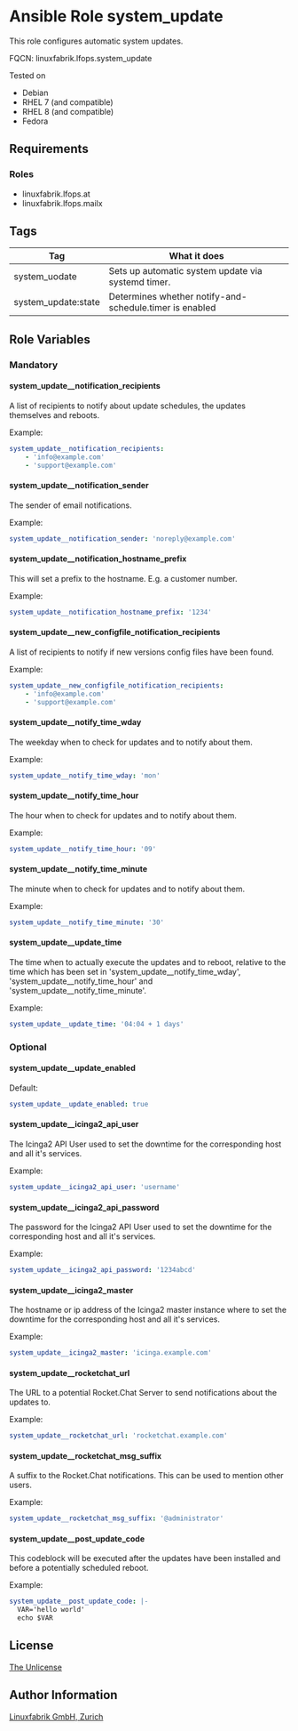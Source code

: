 # Ansible Role system_update

This role configures automatic system updates.

FQCN: linuxfabrik.lfops.system_update

Tested on

* Debian
* RHEL 7 (and compatible)
* RHEL 8 (and compatible)
* Fedora


## Requirements

### Roles

* linuxfabrik.lfops.at
* linuxfabrik.lfops.mailx


## Tags

| Tag   				| What it does                               		 	  |
| ---   				| ------------                              		 	  |
| system_uodate 		| Sets up automatic system update via systemd timer.	  |
| system_update:state 	| Determines whether notify-and-schedule.timer is enabled |


## Role Variables

### Mandatory

#### system_update__notification_recipients

A list of recipients to notify about update schedules, the updates themselves and reboots.

Example:
```yaml
system_update__notification_recipients:
	- 'info@example.com'
	- 'support@example.com'
```


#### system_update__notification_sender

The sender of email notifications.

Example:
```yaml
system_update__notification_sender: 'noreply@example.com'
```


#### system_update__notification_hostname_prefix

This will set a prefix to the hostname. E.g. a customer number.

Example:
```yaml
system_update__notification_hostname_prefix: '1234'
```


#### system_update__new_configfile_notification_recipients

A list of recipients to notify if new versions config files have been found.

Example:
```yaml
system_update__new_configfile_notification_recipients:
	- 'info@example.com'
	- 'support@example.com'
```


#### system_update__notify_time_wday

The weekday when to check for updates and to notify about them.

Example:
```yaml
system_update__notify_time_wday: 'mon'
```


#### system_update__notify_time_hour

The hour when to check for updates and to notify about them.

Example:
```yaml
system_update__notify_time_hour: '09'
```


#### system_update__notify_time_minute

The minute when to check for updates and to notify about them.

Example:
```yaml
system_update__notify_time_minute: '30'
```


#### system_update__update_time

The time when to actually execute the updates and to reboot, relative to the time which has been set in 'system_update__notify_time_wday', 'system_update__notify_time_hour' and 'system_update__notify_time_minute'.

Example:
```yaml
system_update__update_time: '04:04 + 1 days'
```


### Optional

#### system_update__update_enabled

Default:
```yaml
system_update__update_enabled: true
```


#### system_update__icinga2_api_user

The Icinga2 API User used to set the downtime for the corresponding host and all it's services.

Example:
```yaml
system_update__icinga2_api_user: 'username'
```


#### system_update__icinga2_api_password

The password for the Icinga2 API User used to set the downtime for the corresponding host and all it's services.

Example:
```yaml
system_update__icinga2_api_password: '1234abcd'
```


#### system_update__icinga2_master

The hostname or ip address of the Icinga2 master instance where to set the downtime for the corresponding host and all it's services.

Example:
```yaml
system_update__icinga2_master: 'icinga.example.com'
```


#### system_update__rocketchat_url

The URL to a potential Rocket.Chat Server to send notifications about the updates to.

Example:
```yaml
system_update__rocketchat_url: 'rocketchat.example.com'
```


#### system_update__rocketchat_msg_suffix

A suffix to the Rocket.Chat notifications. This can be used to mention other users.

Example:
```yaml
system_update__rocketchat_msg_suffix: '@administrator'
```


#### system_update__post_update_code

This codeblock will be executed after the updates have been installed and before a potentially scheduled reboot.

Example:
```yaml
system_update__post_update_code: |-
  VAR='hello world'
  echo $VAR
```


## License

[The Unlicense](https://unlicense.org/)


## Author Information

[Linuxfabrik GmbH, Zurich](https://www.linuxfabrik.ch)
